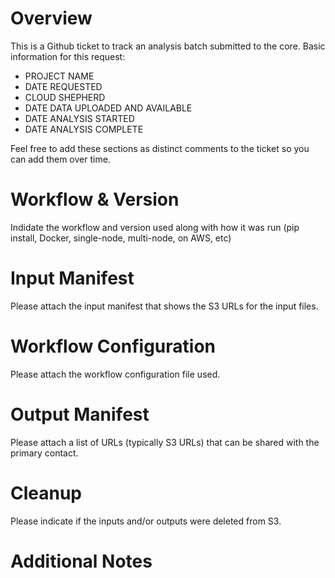 # Overview

This is a Github ticket to track an analysis batch submitted to the core.  Basic information for this request:

* PROJECT NAME
* DATE REQUESTED
* CLOUD SHEPHERD
* DATE DATA UPLOADED AND AVAILABLE
* DATE ANALYSIS STARTED
* DATE ANALYSIS COMPLETE

Feel free to add these sections as distinct comments to the ticket so you can add them over time.

# Workflow & Version

Indidate the workflow and version used along with how it was run (pip install, Docker, single-node, multi-node, on AWS, etc)

# Input Manifest

Please attach the input manifest that shows the S3 URLs for the input files.

# Workflow Configuration

Please attach the workflow configuration file used.

# Output Manifest

Please attach a list of URLs (typically S3 URLs) that can be shared with the primary contact.

# Cleanup

Please indicate if the inputs and/or outputs were deleted from S3.

# Additional Notes
